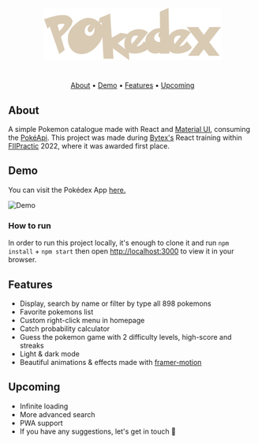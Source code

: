 <p align="center">
  <img  src="src\images\title\pokedexDark.png">
</p>

<div align="center">

#

[About](#about) •
[Demo](#demo) •
[Features](#features) •
[Upcoming](#upcoming)

</div>

## About

A simple Pokemon catalogue made with React and [Material UI](https://mui.com/), consuming the [PokéApi](https://pokeapi.co/). This project was made during [Bytex's](https://bytex.net/) React training within [FIIPractic](https://fiipractic.asii.ro/) 2022, where it was awarded first place.

## Demo

You can visit the Pokédex App [here.](https://fiipractic-pokedex.netlify.app/)

![Demo](src\images\pokedex_demo.gif)

### How to run

In order to run this project locally, it's enough to clone it and run `npm install` + `npm start` then open [http://localhost:3000](http://localhost:3000) to view it in your browser.

## Features

- Display, search by name or filter by type all 898 pokemons
- Favorite pokemons list
- Custom right-click menu in homepage
- Catch probability calculator
- Guess the pokemon game with 2 difficulty levels, high-score and streaks
- Light & dark mode
- Beautiful animations & effects made with [framer-motion](https://www.framer.com/motion/)

## Upcoming

- Infinite loading
- More advanced search
- PWA support
- If you have any suggestions, let's get in touch 👋
